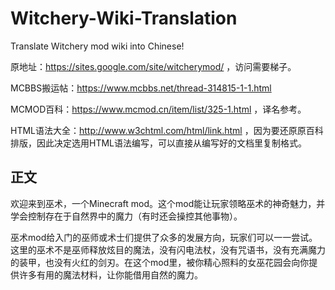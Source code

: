 # Witchery-Wiki-Translation
Translate Witchery mod wiki into Chinese!

原地址：https://sites.google.com/site/witcherymod/ ，访问需要梯子。

MCBBS搬运帖：https://www.mcbbs.net/thread-314815-1-1.html  
  
MCMOD百科：https://www.mcmod.cn/item/list/325-1.html ，译名参考。  
 
HTML语法大全：http://www.w3chtml.com/html/link.html ，因为要还原原百科排版，因此决定选用HTML语法编写，可以直接从编写好的文档里复制格式。


## 正文


欢迎来到巫术，一个Minecraft mod。这个mod能让玩家领略巫术的神奇魅力，并学会控制存在于自然界中的魔力（有时还会操控其他事物）。

巫术mod给入门的巫师或术士们提供了众多的发展方向，玩家们可以一一尝试。这里的巫术不是巫师释放炫目的魔法，没有闪电法杖，没有咒语书，没有充满魔力的装甲，也没有火红的剑刃。在这个mod里，被你精心照料的女巫花园会向你提供许多有用的魔法材料，让你能借用自然的魔力。

